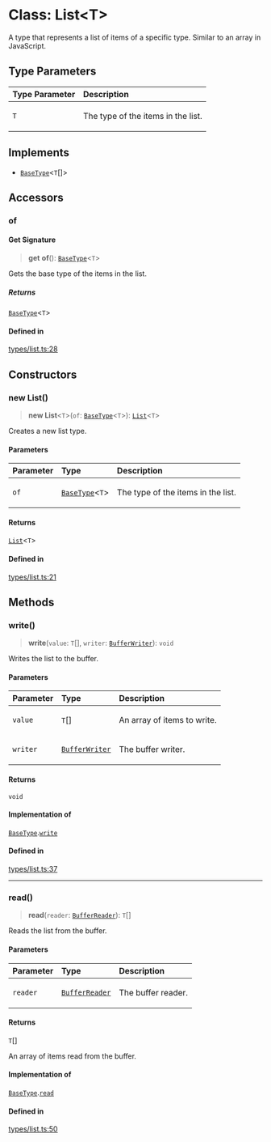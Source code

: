 # Class: List\<T\>

A type that represents a list of items of a specific type. Similar to an array in JavaScript.

## Type Parameters

<table>
<thead>
<tr>
<th align="left">Type Parameter</th>
<th align="left">Description</th>
</tr>
</thead>
<tbody>
<tr>
<td>

`T`

</td>
<td>

The type of the items in the list.

</td>
</tr>
</tbody>
</table>

## Implements

- [`BaseType`](../interfaces/BaseType.md)\<`T`[]\>

## Accessors

### of

#### Get Signature

> **get** **of**(): [`BaseType`](../interfaces/BaseType.md)\<`T`\>

Gets the base type of the items in the list.

##### Returns

[`BaseType`](../interfaces/BaseType.md)\<`T`\>

#### Defined in

[types/list.ts:28](https://github.com/theevenstarspace/byteform/blob/22b39db8569d36f01963b07f07e31283430d4fde/src/types/list.ts#L28)

## Constructors

### new List()

> **new List**\<`T`\>(`of`: [`BaseType`](../interfaces/BaseType.md)\<`T`\>): [`List`](List.md)\<`T`\>

Creates a new list type.

#### Parameters

<table>
<thead>
<tr>
<th align="left">Parameter</th>
<th align="left">Type</th>
<th align="left">Description</th>
</tr>
</thead>
<tbody>
<tr>
<td>

`of`

</td>
<td>

[`BaseType`](../interfaces/BaseType.md)\<`T`\>

</td>
<td>

The type of the items in the list.

</td>
</tr>
</tbody>
</table>

#### Returns

[`List`](List.md)\<`T`\>

#### Defined in

[types/list.ts:21](https://github.com/theevenstarspace/byteform/blob/22b39db8569d36f01963b07f07e31283430d4fde/src/types/list.ts#L21)

## Methods

### write()

> **write**(`value`: `T`[], `writer`: [`BufferWriter`](BufferWriter.md)): `void`

Writes the list to the buffer.

#### Parameters

<table>
<thead>
<tr>
<th align="left">Parameter</th>
<th align="left">Type</th>
<th align="left">Description</th>
</tr>
</thead>
<tbody>
<tr>
<td>

`value`

</td>
<td>

`T`[]

</td>
<td>

An array of items to write.

</td>
</tr>
<tr>
<td>

`writer`

</td>
<td>

[`BufferWriter`](BufferWriter.md)

</td>
<td>

The buffer writer.

</td>
</tr>
</tbody>
</table>

#### Returns

`void`

#### Implementation of

[`BaseType`](../interfaces/BaseType.md).[`write`](../interfaces/BaseType.md#write)

#### Defined in

[types/list.ts:37](https://github.com/theevenstarspace/byteform/blob/22b39db8569d36f01963b07f07e31283430d4fde/src/types/list.ts#L37)

***

### read()

> **read**(`reader`: [`BufferReader`](BufferReader.md)): `T`[]

Reads the list from the buffer.

#### Parameters

<table>
<thead>
<tr>
<th align="left">Parameter</th>
<th align="left">Type</th>
<th align="left">Description</th>
</tr>
</thead>
<tbody>
<tr>
<td>

`reader`

</td>
<td>

[`BufferReader`](BufferReader.md)

</td>
<td>

The buffer reader.

</td>
</tr>
</tbody>
</table>

#### Returns

`T`[]

An array of items read from the buffer.

#### Implementation of

[`BaseType`](../interfaces/BaseType.md).[`read`](../interfaces/BaseType.md#read)

#### Defined in

[types/list.ts:50](https://github.com/theevenstarspace/byteform/blob/22b39db8569d36f01963b07f07e31283430d4fde/src/types/list.ts#L50)
